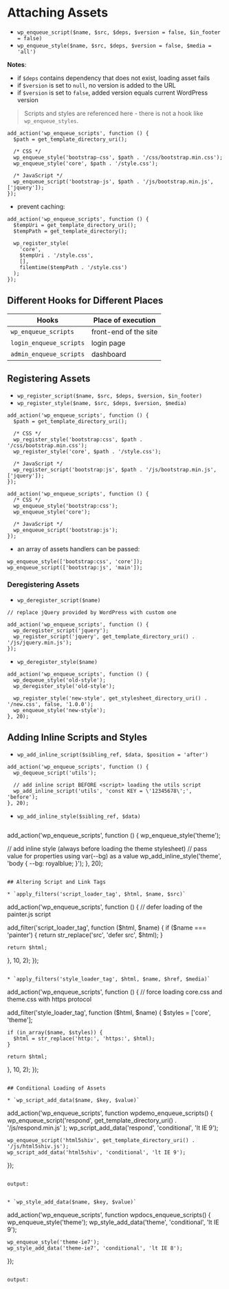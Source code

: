 # Attaching Assets

* `wp_enqueue_script($name, $src, $deps, $version = false, $in_footer = false)`
* `wp_enqueue_style($name, $src, $deps, $version = false, $media = 'all')`

**Notes**:

- if `$deps` contains dependency that does not exist, loading asset fails
- if `$version` is set to `null`, no version is added to the URL
- if `$version` is set to `false`, added version equals current WordPress version


> Scripts and styles are referenced here - there is not a hook like `wp_enqueue_styles`.

```
add_action('wp_enqueue_scripts', function () {
  $path = get_template_directory_uri();

  /* CSS */
  wp_enqueue_style('bootstrap-css', $path . '/css/bootstrap.min.css');
  wp_enqueue_style('core', $path . '/style.css');

  /* JavaScript */
  wp_enqueue_script('bootstrap-js', $path . '/js/bootstrap.min.js', ['jquery']);
});
```

* prevent caching:

```
add_action('wp_enqueue_scripts', function () {
  $tempUri = get_template_directory_uri();
  $tempPath = get_template_directory();

  wp_register_style(
    'core',
    $tempUri . '/style.css',
    [],
    filemtime($tempPath . '/style.css')
  );
});
```

## Different Hooks for Different Places

| Hooks | Place of execution |
|----|----|
| `wp_enqueue_scripts` | front-end of the site |
| `login_enqueue_scripts` | login page |
| `admin_enqueue_scripts` | dashboard |

## Registering Assets

* `wp_register_script($name, $src, $deps, $version, $in_footer)`
* `wp_register_style($name, $src, $deps, $version, $media)`

```
add_action('wp_enqueue_scripts', function () {
  $path = get_template_directory_uri();

  /* CSS */
  wp_register_style('bootstrap:css', $path . '/css/bootstrap.min.css');
  wp_register_style('core', $path . '/style.css');

  /* JavaScript */
  wp_register_script('bootstrap:js', $path . '/js/bootstrap.min.js', ['jquery']);
});

add_action('wp_enqueue_scripts', function () {
  /* CSS */
  wp_enqueue_style('bootstrap:css');
  wp_enqueue_style('core');

  /* JavaScript */
  wp_enqueue_script('bootstrap:js');
});
```

* an array of assets handlers can be passed:

```
wp_enqueue_style(['bootstrap:css', 'core']);
wp_enqueue_script(['bootstrap:js', 'main']);
```

### Deregistering Assets

* `wp_deregister_script($name)`

```
// replace jQuery provided by WordPress with custom one

add_action('wp_enqueue_scripts', function () {
  wp_deregister_script('jquery');
  wp_register_script('jquery', get_template_directory_uri() . '/js/jquery.min.js');
});
```

* `wp_deregister_style($name)`

```
add_action('wp_enqueue_scripts', function () {
  wp_dequeue_style('old-style');
  wp_deregister_style('old-style');

  wp_register_style('new-style', get_stylesheet_directory_uri() . '/new.css', false, '1.0.0'); 
  wp_enqueue_style('new-style');
}, 20);
```

## Adding Inline Scripts and Styles

* `wp_add_inline_script($sibling_ref, $data, $position = 'after')`

```
add_action('wp_enqueue_scripts', function () {
  wp_dequeue_script('utils');

  // add inline script BEFORE <script> loading the utils script
  wp_add_inline_script('utils', 'const KEY = \'12345678\';', 'before');
}, 20);
```

* `wp_add_inline_style($sibling_ref, $data)`

  ```
add_action('wp_enqueue_scripts', function () {
  wp_enqueue_style('theme');

  // add inline style (always before <link /> loading the theme stylesheet)
  // pass value for properties using var(--bg) as a value
  wp_add_inline_style('theme', 'body { --bg: royalblue; }');
}, 20);
```

## Altering Script and Link Tags

* `apply_filters('script_loader_tag', $html, $name, $src)`

```
add_action('wp_enqueue_scripts', function () {
  // defer loading of the painter.js script

  add_filter('script_loader_tag', function ($html, $name) {
    if ($name === 'painter') {
      return str_replace('src', 'defer src', $html);
    }

    return $html;
  }, 10, 2);
});
```

* `apply_filters('style_loader_tag', $html, $name, $href, $media)`

```
add_action('wp_enqueue_scripts', function () {
  // force loading core.css and theme.css with https protocol

  add_filter('style_loader_tag', function ($html, $name) {
    $styles = ['core', 'theme'];

    if (in_array($name, $styles)) {
      $html = str_replace('http:', 'https:', $html);   
    }

    return $html;
  }, 10, 2);
});
```

## Conditional Loading of Assets

* `wp_script_add_data($name, $key, $value)`

```
add_action('wp_enqueue_scripts', function wpdemo_enqueue_scripts() {
    wp_enqueue_script('respond', get_template_directory_uri() . '/js/respond.min.js' );
    wp_script_add_data('respond', 'conditional', 'lt IE 9');
 
    wp_enqueue_script('html5shiv', get_template_directory_uri() . '/js/html5shiv.js');
    wp_script_add_data('html5shiv', 'conditional', 'lt IE 9');
});
```

output:

```
<!--[if lt IE 9]>
<script type='text/javascript' src='.../js/respond.min.js' id='respond-js'></script>
<![endif]-->

<!--[if lt IE 9]>
<script type='text/javascript' src='.../js/html5shiv.js' id='html5shiv-js'></script>
<![endif]-->
```

* `wp_style_add_data($name, $key, $value)`

```
add_action('wp_enqueue_scripts', function wpdocs_enqueue_scripts() {
    wp_enqueue_style('theme');
    wp_style_add_data('theme', 'conditional', 'lt IE 9');
 
    wp_enqueue_style('theme-ie7');
    wp_style_add_data('theme-ie7', 'conditional', 'lt IE 8');
});
```

output:

```
<!--[if lt IE 9]>
<link rel='stylesheet' id='theme-css'  href='.../css/theme.css' type='text/css' media='all' />
<![endif]-->

<!--[if lt IE 8]>
<link rel='stylesheet' id='theme-ie7-css'  href='.../css/theme-ie7.css' type='text/css' media='all' />
<![endif]-->
```
